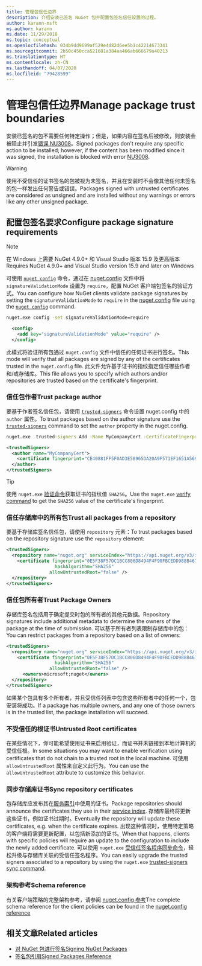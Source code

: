 ```yaml
---
title: 管理包信任边界
description: 介绍安装已签名 NuGet 包并配置包签名信任设置的过程。
author: karann-msft
ms.author: karann
ms.date: 11/29/2018
ms.topic: conceptual
ms.openlocfilehash: 034b9dd9699af529e4d82d6ee5b1c42214673341
ms.sourcegitcommit: 2b50c450cca521681a384aa466ab666679a40213
ms.translationtype: HT
ms.contentlocale: zh-CN
ms.lasthandoff: 04/07/2020
ms.locfileid: "79428599"
---
```

# <a name="manage-package-trust-boundaries"></a><span data-ttu-id="befcb-103">管理包信任边界</span><span class="sxs-lookup"><span data-stu-id="befcb-103">Manage package trust boundaries</span></span>

<span data-ttu-id="befcb-104">安装已签名的包不需要任何特定操作；但是，如果内容在签名后被修改，则安装会被阻止并引发[错误 NU3008](../reference/errors-and-warnings/NU3008.md)。</span><span class="sxs-lookup"><span data-stu-id="befcb-104">Signed packages don't require any specific action to be installed; however, if the content has been modified since it was signed, the installation is blocked with error [NU3008](../reference/errors-and-warnings/NU3008.md).</span></span>

> [!Warning]
> <span data-ttu-id="befcb-105">使用不受信任的证书签名的包被视为未签名，并且在安装时不会像其他任何未签名的包一样发出任何警告或错误。</span><span class="sxs-lookup"><span data-stu-id="befcb-105">Packages signed with untrusted certificates are considered as unsigned and are installed without any warnings or errors like any other unsigned package.</span></span>

## <a name="configure-package-signature-requirements"></a><span data-ttu-id="befcb-106">配置包签名要求</span><span class="sxs-lookup"><span data-stu-id="befcb-106">Configure package signature requirements</span></span>

> [!Note]
> <span data-ttu-id="befcb-107">在 Windows 上需要 NuGet 4.9.0+ 和 Visual Studio 版本 15.9 及更高版本</span><span class="sxs-lookup"><span data-stu-id="befcb-107">Requires NuGet 4.9.0+ and Visual Studio version 15.9 and later on Windows</span></span>

<span data-ttu-id="befcb-108">可使用 [`nuget config`](../reference/cli-reference/cli-ref-config.md) 命令，通过在 [nuget.config](../reference/nuget-config-file.md) 文件中将 `signatureValidationMode` 设置为 `require`，配置 NuGet 客户端包签名的验证方式。</span><span class="sxs-lookup"><span data-stu-id="befcb-108">You can configure how NuGet clients validate package signatures by setting the `signatureValidationMode` to `require` in the [nuget.config](../reference/nuget-config-file.md) file using the [`nuget config`](../reference/cli-reference/cli-ref-config.md) command.</span></span>

```cmd
nuget.exe config -set signatureValidationMode=require
```

```xml
  <config>
    <add key="signatureValidationMode" value="require" />
  </config>
```

<span data-ttu-id="befcb-109">此模式将验证所有包通过 `nuget.config` 文件中信任的任何证书进行签名。</span><span class="sxs-lookup"><span data-stu-id="befcb-109">This mode will verify that all packages are signed by any of the certificates trusted in the `nuget.config` file.</span></span> <span data-ttu-id="befcb-110">此文件允许基于证书的指纹指定信任哪些作者和/或存储库。</span><span class="sxs-lookup"><span data-stu-id="befcb-110">This file allows you to specify which authors and/or repositories are trusted based on the certificate's fingerprint.</span></span>

### <a name="trust-package-author"></a><span data-ttu-id="befcb-111">信任包作者</span><span class="sxs-lookup"><span data-stu-id="befcb-111">Trust package author</span></span>

<span data-ttu-id="befcb-112">要基于作者签名信任包，请使用 [`trusted-signers`](../reference/cli-reference/cli-ref-trusted-signers.md) 命令设置 nuget.config 中的 `author` 属性。</span><span class="sxs-lookup"><span data-stu-id="befcb-112">To trust packages based on the author signature use the [`trusted-signers`](../reference/cli-reference/cli-ref-trusted-signers.md) command to set the `author` property in the nuget.config.</span></span>

```cmd
nuget.exe  trusted-signers Add -Name MyCompanyCert -CertificateFingerprint CE40881FF5F0AD3E58965DA20A9F571EF1651A56933748E1BF1C99E537C4E039 -FingerprintAlgorithm SHA256
```

```xml
<trustedSigners>
  <author name="MyCompanyCert">
    <certificate fingerprint="CE40881FF5F0AD3E58965DA20A9F571EF1651A56933748E1BF1C99E537C4E039" hashAlgorithm="SHA256" allowUntrustedRoot="false" />
  </author>
</trustedSigners>
```

>[!TIP]
><span data-ttu-id="befcb-113">使用 `nuget.exe` [验证命令](../reference/cli-reference/cli-ref-verify.md)获取证书的指纹值 `SHA256`。</span><span class="sxs-lookup"><span data-stu-id="befcb-113">Use the `nuget.exe` [verify command](../reference/cli-reference/cli-ref-verify.md) to get the `SHA256` value of the certificate's fingerprint.</span></span>


### <a name="trust-all-packages-from-a-repository"></a><span data-ttu-id="befcb-114">信任存储库中的所有包</span><span class="sxs-lookup"><span data-stu-id="befcb-114">Trust all packages from a repository</span></span>

<span data-ttu-id="befcb-115">要基于存储库签名信任包，请使用 `repository` 元素：</span><span class="sxs-lookup"><span data-stu-id="befcb-115">To trust packages based on the repository signature use the `repository` element:</span></span>

```xml
<trustedSigners>  
  <repository name="nuget.org" serviceIndex="https://api.nuget.org/v3/index.json">
    <certificate fingerprint="0E5F38F57DC1BCC806D8494F4F90FBCEDD988B4676070...." 
                  hashAlgorithm="SHA256" 
                allowUntrustedRoot="false" />
  </repository>
</trustedSigners>
```

### <a name="trust-package-owners"></a><span data-ttu-id="befcb-116">信任包所有者</span><span class="sxs-lookup"><span data-stu-id="befcb-116">Trust Package Owners</span></span>

<span data-ttu-id="befcb-117">存储库签名包括用于确定提交时包的所有者的其他元数据。</span><span class="sxs-lookup"><span data-stu-id="befcb-117">Repository signatures include additional metadata to determine the owners of the package at the time of submission.</span></span> <span data-ttu-id="befcb-118">可以基于所有者列表限制存储库中的包：</span><span class="sxs-lookup"><span data-stu-id="befcb-118">You can restrict packages from a repository based on a list of owners:</span></span>

```xml
<trustedSigners>  
  <repository name="nuget.org" serviceIndex="https://api.nuget.org/v3/index.json">
    <certificate fingerprint="0E5F38F57DC1BCC806D8494F4F90FBCEDD988B4676070...." 
                  hashAlgorithm="SHA256" 
                allowUntrustedRoot="false" />
      <owners>microsoft;nuget</owners>
  </repository>
</trustedSigners>
```

<span data-ttu-id="befcb-119">如果某个包具有多个所有者，并且受信任列表中包含这些所有者中的任何一个，包安装将成功。</span><span class="sxs-lookup"><span data-stu-id="befcb-119">If a package has multiple owners, and any one of those owners is in the trusted list, the package installation will succeed.</span></span>

### <a name="untrusted-root-certificates"></a><span data-ttu-id="befcb-120">不受信任的根证书</span><span class="sxs-lookup"><span data-stu-id="befcb-120">Untrusted Root certificates</span></span>

<span data-ttu-id="befcb-121">在某些情况下，你可能希望使用证书来启用验证，而证书并未链接到本地计算机的受信任根。</span><span class="sxs-lookup"><span data-stu-id="befcb-121">In some situations you may want to enable verification using certificates that do not chain to a trusted root in the local machine.</span></span> <span data-ttu-id="befcb-122">可使用 `allowUntrustedRoot` 属性来自定义此行为。</span><span class="sxs-lookup"><span data-stu-id="befcb-122">You can use the `allowUntrustedRoot` attribute to customize this behavior.</span></span>

### <a name="sync-repository-certificates"></a><span data-ttu-id="befcb-123">同步存储库证书</span><span class="sxs-lookup"><span data-stu-id="befcb-123">Sync repository certificates</span></span>

<span data-ttu-id="befcb-124">包存储库应发布其在[服务索引](../api/service-index.md)中使用的证书。</span><span class="sxs-lookup"><span data-stu-id="befcb-124">Package repositories should announce the certificates they use in their [service index](../api/service-index.md).</span></span> <span data-ttu-id="befcb-125">存储库最终将更新这些证书，例如证书过期时。</span><span class="sxs-lookup"><span data-stu-id="befcb-125">Eventually the repository will update these certificates, e.g. when the certificate expires.</span></span> <span data-ttu-id="befcb-126">出现这种情况时，使用特定策略的客户端将需要更新配置，以包括新添加的证书。</span><span class="sxs-lookup"><span data-stu-id="befcb-126">When that happens, clients with specific policies will require an update to the configuration to include the newly added certificate.</span></span> <span data-ttu-id="befcb-127">可以使用 `nuget.exe` [受信任签名程序同步命令](../reference/cli-reference/cli-ref-trusted-signers.md#nuget-trusted-signers-sync--name-name)，轻松升级与存储库关联的受信任签名程序。</span><span class="sxs-lookup"><span data-stu-id="befcb-127">You can easily upgrade the trusted signers associated to a repository by using the `nuget.exe` [trusted-signers sync command](../reference/cli-reference/cli-ref-trusted-signers.md#nuget-trusted-signers-sync--name-name).</span></span>

### <a name="schema-reference"></a><span data-ttu-id="befcb-128">架构参考</span><span class="sxs-lookup"><span data-stu-id="befcb-128">Schema reference</span></span>

<span data-ttu-id="befcb-129">有关客户端策略的完整架构参考，请参阅 [nuget.config 参考](../reference/nuget-config-file.md#trustedsigners-section)</span><span class="sxs-lookup"><span data-stu-id="befcb-129">The complete schema reference for the client policies can be found in the [nuget.config reference](../reference/nuget-config-file.md#trustedsigners-section)</span></span>

## <a name="related-articles"></a><span data-ttu-id="befcb-130">相关文章</span><span class="sxs-lookup"><span data-stu-id="befcb-130">Related articles</span></span>

- [<span data-ttu-id="befcb-131">对 NuGet 包进行签名</span><span class="sxs-lookup"><span data-stu-id="befcb-131">Signing NuGet Packages</span></span>](../create-packages/Sign-a-Package.md)
- [<span data-ttu-id="befcb-132">签名包引用</span><span class="sxs-lookup"><span data-stu-id="befcb-132">Signed Packages Reference</span></span>](../reference/Signed-Packages-Reference.md)

